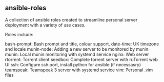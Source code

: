 ## ansible-roles
A collection of ansible roles created to streamline personal server deployment with a variety of use cases. 

Roles include:

bash-prompt: Bash prompt and title, colour support, 
date-time: UK timezone and locale
munin-node: Adding a new server to be monitored by munin
munin: Local munin monitoring with systemd service
nginx: Web server
rtorrent: Torrent client
seedbox: Complete torrent server with ruTorrent web UI 
ssh: Configure ssh port, install python for ansible (if necessasry)
teamspeak: Teamspeak 3 server with systemd service
vim: Personal .vim files 
